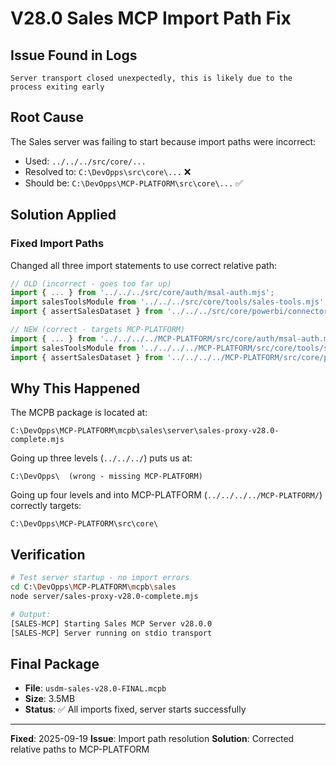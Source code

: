 # V28.0 Sales MCP Import Path Fix

## Issue Found in Logs
```
Server transport closed unexpectedly, this is likely due to the process exiting early
```

## Root Cause
The Sales server was failing to start because import paths were incorrect:
- Used: `../../../src/core/...`
- Resolved to: `C:\DevOpps\src\core\...` ❌
- Should be: `C:\DevOpps\MCP-PLATFORM\src\core\...` ✅

## Solution Applied

### Fixed Import Paths
Changed all three import statements to use correct relative path:

```javascript
// OLD (incorrect - goes too far up)
import { ... } from '../../../src/core/auth/msal-auth.mjs';
import salesToolsModule from '../../../src/core/tools/sales-tools.mjs';
import { assertSalesDataset } from '../../../src/core/powerbi/connector.mjs';

// NEW (correct - targets MCP-PLATFORM)
import { ... } from '../../../../MCP-PLATFORM/src/core/auth/msal-auth.mjs';
import salesToolsModule from '../../../../MCP-PLATFORM/src/core/tools/sales-tools.mjs';
import { assertSalesDataset } from '../../../../MCP-PLATFORM/src/core/powerbi/connector.mjs';
```

## Why This Happened
The MCPB package is located at:
```
C:\DevOpps\MCP-PLATFORM\mcpb\sales\server\sales-proxy-v28.0-complete.mjs
```

Going up three levels (`../../../`) puts us at:
```
C:\DevOpps\  (wrong - missing MCP-PLATFORM)
```

Going up four levels and into MCP-PLATFORM (`../../../../MCP-PLATFORM/`) correctly targets:
```
C:\DevOpps\MCP-PLATFORM\src\core\
```

## Verification
```bash
# Test server startup - no import errors
cd C:\DevOpps\MCP-PLATFORM\mcpb\sales
node server/sales-proxy-v28.0-complete.mjs

# Output:
[SALES-MCP] Starting Sales MCP Server v28.0.0
[SALES-MCP] Server running on stdio transport
```

## Final Package
- **File**: `usdm-sales-v28.0-FINAL.mcpb`
- **Size**: 3.5MB
- **Status**: ✅ All imports fixed, server starts successfully

---

**Fixed**: 2025-09-19
**Issue**: Import path resolution
**Solution**: Corrected relative paths to MCP-PLATFORM